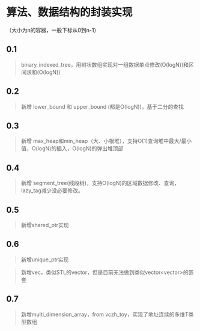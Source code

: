 # 算法、数据结构的封装实现 
（大小为n的容器，一般下标从0到n-1）
## 0.1 
>binary_indexed_tree，用树状数组实现对一组数据单点修改(O(logN))和区间求和(O(logN))
## 0.2
>新增 lower_bound 和 upper_bound (都是O(logN))，基于二分的查找
## 0.3
>新增 max_heap和min_heap（大、小根堆），支持O(1)查询堆中最大/最小值，O(logN)的插入，O(logN)的弹出堆顶部
## 0.4
>新增 segment_tree(线段树)，支持O(logN)的区域数据修改、查询，lazy_tag减少没必要修改。
## 0.5
>新增shared_ptr实现
## 0.6
>新增unique_ptr实现

>新增vec，类似STL的vector，但是目前无法做到类似vector<vector<T>>的嵌套

## 0.7
>新增multi_dimension_array，from vczh_toy，实现了地址连续的多维T类型数组
  
